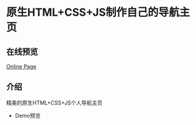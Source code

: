 # 原生HTML+CSS+JS制作自己的导航主页

## 在线预览

[Online Page](https://sunyctf.github.io/personal-url-navigation)

## 介绍

精美的原生HTML+CSS+JS个人导航主页

- Demo预览
